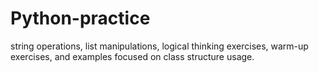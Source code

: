 # Python-practice
string operations, list manipulations, logical thinking exercises, warm-up exercises, and examples focused on class structure usage.
